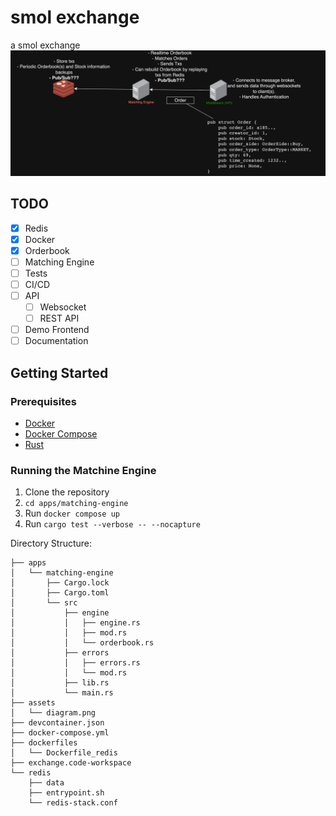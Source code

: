 # smol exchange
a smol exchange
![diagram](assets/exchange-diagram.png)

## TODO
- [x] Redis
- [x] Docker
- [x] Orderbook
- [ ] Matching Engine
- [ ] Tests
- [ ] CI/CD
- [ ] API
    - [ ] Websocket
    - [ ] REST API
- [ ] Demo Frontend
- [ ] Documentation

## Getting Started

### Prerequisites
- [Docker](https://docs.docker.com/get-docker/)
- [Docker Compose](https://docs.docker.com/compose/install/)
- [Rust](https://www.rust-lang.org/tools/install)

### Running the Matchine Engine
1. Clone the repository
2. `cd apps/matching-engine`
3. Run `docker compose up`
4. Run `cargo test --verbose -- --nocapture`


Directory Structure: 
```
├── apps
│   └── matching-engine
│       ├── Cargo.lock
│       ├── Cargo.toml
│       └── src
│           ├── engine
│           │   ├── engine.rs
│           │   ├── mod.rs
│           │   └── orderbook.rs
│           ├── errors
│           │   ├── errors.rs
│           │   └── mod.rs
│           ├── lib.rs
│           └── main.rs
├── assets
│   └── diagram.png
├── devcontainer.json
├── docker-compose.yml
├── dockerfiles
│   └── Dockerfile_redis
├── exchange.code-workspace
└── redis
    ├── data
    ├── entrypoint.sh
    └── redis-stack.conf
```